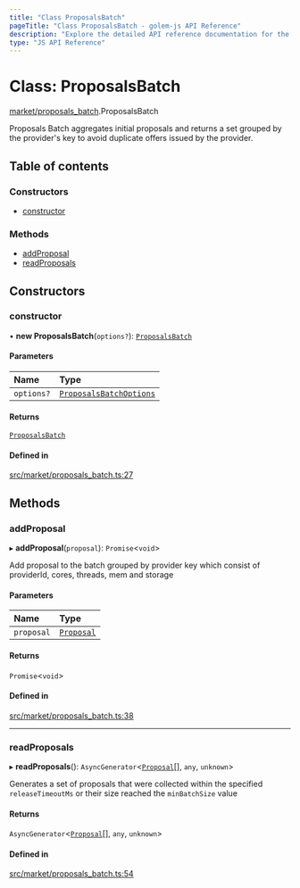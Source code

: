 ```yaml
---
title: "Class ProposalsBatch"
pageTitle: "Class ProposalsBatch - golem-js API Reference"
description: "Explore the detailed API reference documentation for the Class ProposalsBatch within the golem-js SDK for the Golem Network."
type: "JS API Reference"
---
```

# Class: ProposalsBatch

[market/proposals\_batch](../modules/market_proposals_batch).ProposalsBatch

Proposals Batch aggregates initial proposals and returns a set grouped by the provider's key
to avoid duplicate offers issued by the provider.

## Table of contents

### Constructors

- [constructor](market_proposals_batch.ProposalsBatch#constructor)

### Methods

- [addProposal](market_proposals_batch.ProposalsBatch#addproposal)
- [readProposals](market_proposals_batch.ProposalsBatch#readproposals)

## Constructors

### constructor

• **new ProposalsBatch**(`options?`): [`ProposalsBatch`](market_proposals_batch.ProposalsBatch)

#### Parameters

| Name | Type |
| :------ | :------ |
| `options?` | [`ProposalsBatchOptions`](../modules/market_proposals_batch#proposalsbatchoptions) |

#### Returns

[`ProposalsBatch`](market_proposals_batch.ProposalsBatch)

#### Defined in

[src/market/proposals_batch.ts:27](https://github.com/golemfactory/golem-js/blob/9789a95/src/market/proposals_batch.ts#L27)

## Methods

### addProposal

▸ **addProposal**(`proposal`): `Promise`\<`void`\>

Add proposal to the batch grouped by provider key
which consist of providerId, cores, threads, mem and storage

#### Parameters

| Name | Type |
| :------ | :------ |
| `proposal` | [`Proposal`](market_proposal.Proposal) |

#### Returns

`Promise`\<`void`\>

#### Defined in

[src/market/proposals_batch.ts:38](https://github.com/golemfactory/golem-js/blob/9789a95/src/market/proposals_batch.ts#L38)

___

### readProposals

▸ **readProposals**(): `AsyncGenerator`\<[`Proposal`](market_proposal.Proposal)[], `any`, `unknown`\>

Generates a set of proposals that were collected within the specified `releaseTimeoutMs`
or their size reached the `minBatchSize` value

#### Returns

`AsyncGenerator`\<[`Proposal`](market_proposal.Proposal)[], `any`, `unknown`\>

#### Defined in

[src/market/proposals_batch.ts:54](https://github.com/golemfactory/golem-js/blob/9789a95/src/market/proposals_batch.ts#L54)
